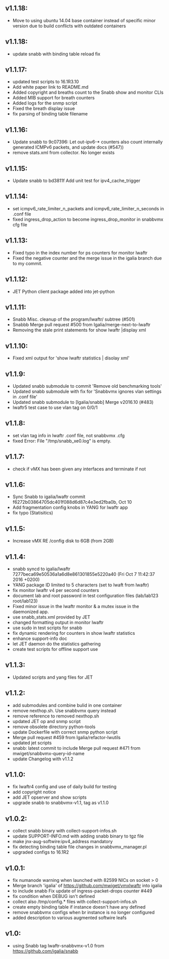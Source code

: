 ## v1.1.18:

- Move to using ubuntu 14.04 base container instead of specific minor version
  due to build conflicts with outdated containers

## v1.1.18:

- update snabb with binding table reload fix

## v1.1.17:

- updated test scripts to 16.1R3.10
- Add white paper link to README.md
- Added copyright and breaths count to the Snabb show and monitor CLIs
- Added MIB support for breath counters
- Added logs for the snmp script
- Fixed the breath display issue
- fix parsing of binding table filename

## v1.1.16:

- Update snabb to 9c07396: Let out-ipv6-* counters also count internally generated ICMPv6 packets, and update docs (#547))
- remove stats.xml from collector. No longer exists

## v1.1.15:

- Update snabb to bd3811f Add unit test for ipv4_cache_trigger

## v1.1.14:

- set icmpv6_rate_limiter_n_packets and icmpv6_rate_limiter_n_seconds in .conf file
- fixed ingress_drop_action to become ingress_drop_monitor in snabbvmx cfg file

## v1.1.13:

- Fixed typo in the index number for ps counters for monitor lwaftr
- Fixed the negative counter and the merge issue in the igalia branch due to my commit.

## v1.1.12:

- JET Python client package added into jet-python

## v1.1.11:

- Snabb Misc. cleanup of the program/lwaftr/ subtree (#501)
- Snabbb Merge pull request #500 from Igalia/merge-next-to-lwaftr
- Removing the stale print statements for show lwaftr |display xml

## v1.1.10:

- Fixed xml output for 'show lwaftr statistics | disolay xml'

## v1.1.9:

- Updated snabb submodule to commit 'Remove old benchmarking tools'
- Updated snabb submodule with fix for 'Snabbvmx ignores vlan settings in .conf file'
- Updated snabb submodule to [Igalia/snabb] Merge v2016.10 (#483)
- lwaftr5 test case to use vlan tag on 0/0/1

## v1.1.8:

- set vlan tag info in lwaftr .conf file, not snabbvmx .cfg
- fixed Error: File "/tmp/snabb_xe0.log" is empty.

## v1.1.7:

- check if vMX has been given any interfaces and terminate if not

## v1.1.6:

- Sync Snabb to igalia/lwaftr commit f6272b03864705dc401f088d6d87c4e3ed2fba0b, Oct 10
- Add fragmentation config knobs in YANG for lwaftr app
- fix typo (Statisitics)

## v1.1.5:

- Increase vMX RE /config disk to 6GB (from 2GB)

## v1.1.4:

- snabb syncd to igalia/lwaftr 7277beca69e50536a1a6d8e861301855e5220a40 (Fri Oct 7 11:42:37 2016 +0200)
- YANG package ID limited to 5 characters (set to lwaft from lwaftr)
- fix monitor lwaftr v4 per second counters
- document lab and root password in test configuration files (lab/lab123 root/lab123)
- Fixed minor issue in the lwaftr monitor & a mutex issue in the daemonized app.
- use snabb_stats.xml provided by JET
- changed formatting output in monitor lwaftr
- use sudo in test scripts for snabb
- fix dynamic rendering for counters in show lwaftr statistics
- enhance support-info doc
- let JET daemon do the statistics gathering
- create test scripts for offline support use

## v1.1.3:

- Updated scripts and yang files for JET

## v1.1.2:

- add submodules and combine bulid in one container 
- remove nexthop.sh. Use snabbvmx query instead
- remove reference to removed nexthop.sh
- updated JET op and snmp script
- remove obsolete directory python-tools
- update Dockerfile with correct snmp python script
- Merge pull request #459 from Igalia/refactor-lwutils
- updated jet scripts
- snabb: latest commit to include Merge pull request #471 from mwiget/snabbvmx-query-id-name
- update Changelog with v1.1.2

## v1.1.0:

- fix lwaftr4 config and use of daily build for testing
- add copyright notice
- add JET opserver and show scripts
- upgrade snabb to snabbvmx-v1.1, tag as v1.1.0

## v1.0.2:

- collect snabb binary with collect-support-infos.sh
- update SUPPORT-INFO.md with adding snabb binary to tgz file
- make jnx-aug-softwire:ipv4_address mandatory
- fix detecting binding table file changes in snabbvmx_manager.pl
- upgraded configs to 16.1R2

## v1.0.1:

- fix numanode warning when launched with 82599 NICs on socket > 0
- Merge branch 'igalia' of https://github.com/mwiget/vmxlwaftr into igalia
- to include snabb Fix update of ingress-packet-drops counter #449
- fix condition when DEBUG isn't defined
- collect also /tmp/config.* files with collect-support-infos.sh
- create empty binding table if instance doesn't have any defined
- remove snabbvmx configs when br instance is no longer configured
- added description to various augmented softwire leafs

## v1.0:
- using Snabb tag lwaftr-snabbvmx-v1.0 from https://github.com/igalia/snabb
